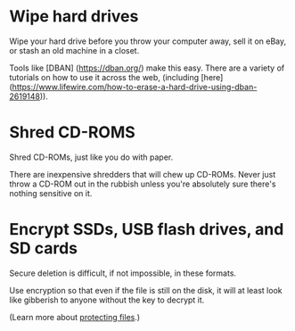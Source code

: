 [Title]: # (Secure deletion when discarding hardware)
[Order]: # (4)

# Wipe hard drives

Wipe your hard drive before you throw your computer away, sell it on eBay, or stash an old machine in a closet.

Tools like [DBAN] (https://dban.org/) make this easy. There are a variety of tutorials on how to use it across the web, (including [here] (https://www.lifewire.com/how-to-erase-a-hard-drive-using-dban-2619148)).

# Shred CD-ROMS

Shred CD-ROMs, just like you do with paper. 

There are inexpensive shredders that will chew up CD-ROMs. Never just throw a CD-ROM out in the rubbish unless you're absolutely sure there's nothing sensitive on it.

# Encrypt SSDs, USB flash drives, and SD cards

Secure deletion is difficult, if not impossible, in these formats. 

Use encryption so that even if the file is still on the disk, it will at least look like gibberish to anyone without the key to decrypt it. 

(Learn more about [protecting files](umbrella://lesson/protecting-files).)

